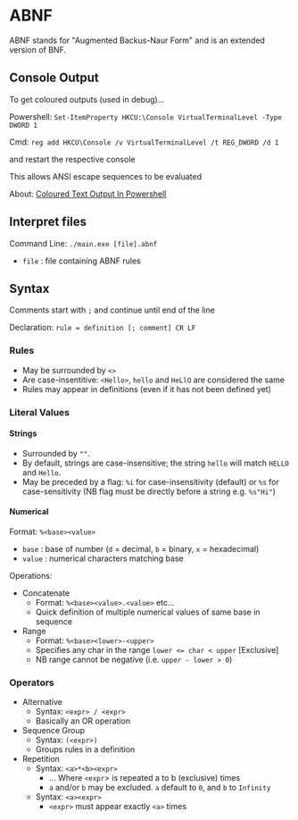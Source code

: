 # ABNF

ABNF stands for "Augmented Backus-Naur Form" and is an extended version of BNF.

## Console Output

To get coloured outputs (used in debug)...

Powershell: `Set-ItemProperty HKCU:\Console VirtualTerminalLevel -Type DWORD 1`

Cmd: `reg add HKCU\Console /v VirtualTerminalLevel /t REG_DWORD /d 1`

and restart the respective console

This allows ANSI escape sequences to be evaluated

About: [Coloured Text Output In Powershell](https://stackoverflow.com/questions/51680709/colored-text-output-in-powershell-console-using-ansi-vt100-codes)

## Interpret files

Command Line: `./main.exe [file].abnf`

- `file` : file containing ABNF rules

## Syntax

Comments start with `;` and continue until end of the line

Declaration: `rule = definition [; comment] CR LF`

### Rules

- May be surrounded by `<>`
- Are case-insentitive: `<Hello>`, `hello` and `HeLlO` are considered the same
- Rules may appear in definitions (even if it has not been defined yet)

### Literal Values

#### Strings

- Surrounded by `""`.
- By default, strings are case-insensitive; the string `hello` will match `HELLO` and `Hello`.
- May be preceded by a flag: `%i` for case-insensitivity (default) or `%s` for case-sensitivity (NB flag must be directly before a string e.g. `%s"Hi"`)

#### Numerical

Format: `%<base><value>`

- `base` : base of number (`d` = decimal, `b` = binary, `x` = hexadecimal)
- `value` : numerical characters matching base

Operations:

- Concatenate
  - Format: `%<base><value>.<value>` etc...
  - Quick definition of multiple numerical values of same base in sequence
- Range
  - Format: `%<base><lower>-<upper>`
  - Specifies any char in the range `lower <= char < upper` [Exclusive]
  - NB range cannot be negative (i.e. `upper - lower > 0`)

### Operators

- Alternative
  - Syntax: `<expr> / <expr>`
  - Basically an OR operation
- Sequence Group
  - Syntax: `(<expr>)`
  - Groups rules in a definition
- Repetition
  - Syntax: `<a>*<b><expr>`
    - ... Where `<expr`> is repeated a to b (exclusive) times
    - `a` and/or `b` may be excluded. `a` default to `0`, and `b` to `Infinity`
  - Syntax: `<a><expr>`
    - `<expr>` must appear exactly `<a>` times
